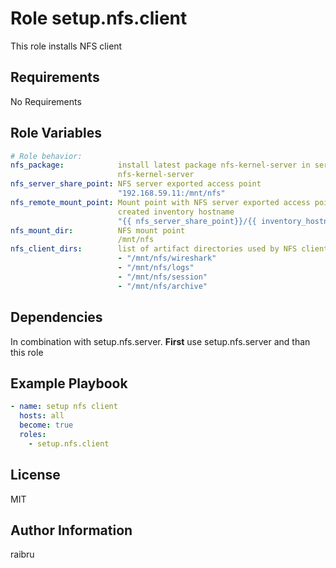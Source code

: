Role setup.nfs.client
=========

This role installs NFS client 


Requirements
------------

No Requirements

Role Variables
--------------

```yaml
# Role behavior:
nfs_package:            install latest package nfs-kernel-server in server node
                        nfs-kernel-server
nfs_server_share_point: NFS server exported access point
                        "192.168.59.11:/mnt/nfs"
nfs_remote_mount_point: Mount point with NFS server exported access point plus current client
                        created inventory hostname
                        "{{ nfs_server_share_point}}/{{ inventory_hostname_short }}"
nfs_mount_dir:          NFS mount point
                        /mnt/nfs
nfs_client_dirs:        list of artifact directories used by NFS client 
                        - "/mnt/nfs/wireshark"
                        - "/mnt/nfs/logs"
                        - "/mnt/nfs/session"
                        - "/mnt/nfs/archive"
```

Dependencies
------------

In combination with setup.nfs.server.
**First** use setup.nfs.server and than this role

Example Playbook
----------------

```yaml
- name: setup nfs client 
  hosts: all
  become: true
  roles:
    - setup.nfs.client
```


License
-------

MIT

Author Information
------------------

raibru

